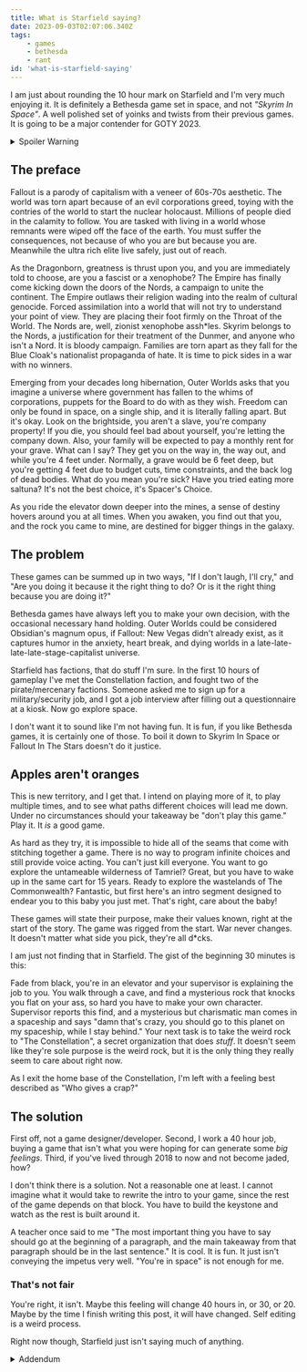 ```yaml
---
title: What is Starfield saying?
date: 2023-09-03T02:07:06.340Z
tags:
    - games
    - bethesda
    - rant
id: 'what-is-starfield-saying'
---
```


I am just about rounding the 10 hour mark on Starfield and I'm very much enjoying it. It is definitely a Bethesda game set in space, and not *"Skyrim In Space"*. A well polished set of yoinks and twists from their previous games. It is going to be a major contender for GOTY 2023.

<details>
    <summary>Spoiler Warning</summary>
    <p>I'm not going to be spoiling any of the major beats of the game that I've hit so far. To keep it as vague as possible, if you haven't met Coe yet, then you might be spoiled. Also going to talk a bit about Fallout, Skyrim, and Outer Worlds. I won't be diving into any story spoilers for these specific games, but if you're a nerd like me, there may be some lore drops you want to avoid.</p>
</details>

## The preface

Fallout is a parody of capitalism with a veneer of 60s-70s aesthetic. The world was torn apart because of an evil corporations greed, toying with the contries of the world to start the nuclear holocaust. Millions of people died in the calamity to follow. You are tasked with living in a world whose remnants were wiped off the face of the earth. You must suffer the consequences, not because of who you are but because you are. Meanwhile the ultra rich elite live safely, just out of reach.

As the Dragonborn, greatness is thrust upon you, and you are immediately told to choose, are you a fascist or a xenophobe? The Empire has finally come kicking down the doors of the Nords, a campaign to unite the continent. The Empire outlaws their religion wading into the realm of cultural genocide. Forced assimilation into a world that will not try to understand your point of view. They are placing their foot firmly on the Throat of the World. The Nords are, well, zionist xenophobe assh*les. Skyrim belongs to the Nords, a justification for their treatment of the Dunmer, and anyone who isn't a Nord. It is bloody campaign. Families are torn apart as they fall for the Blue Cloak's nationalist propaganda of hate. It is time to pick sides in a war with no winners.

Emerging from your decades long hibernation, Outer Worlds asks that you imagine a universe where government has fallen to the whims of corporations, puppets for the Board to do with as they wish. Freedom can only be found in space, on a single ship, and it is literally falling apart. But it's okay. Look on the brightside, you aren't a slave, you're company property! If you die, you should feel bad about yourself, you're letting the company down. Also, your family will be expected to pay a monthly rent for your grave. What can I say? They get you on the way in, the way out, and while you're 4 feet under. Normally, a grave would be 6 feet deep, but you're getting 4 feet due to budget cuts, time constraints, and the back log of dead bodies. What do you mean you're sick? Have you tried eating more saltuna? It's not the best choice, it's Spacer's Choice.

As you ride the elevator down deeper into the mines, a sense of destiny hovers around you at all times. When you awaken, you find out that you, and the rock you came to mine, are destined for bigger things in the galaxy. 

## The problem

These games can be summed up in two ways, "If I don't laugh, I'll cry," and "Are you doing it because it the right thing to do? Or is it the right thing because you are doing it?" 

Bethesda games have always left you to make your own decision, with the occasional necessary hand holding. Outer Worlds could be considered Obsidian's magnum opus, if Fallout: New Vegas didn't already exist, as it captures humor in the anxiety, heart break, and dying worlds in a late-late-late-late-stage-capitalist universe. 

Starfield has factions, that do stuff I'm sure. In the first 10 hours of gameplay I've met the Constellation faction, and fought two of the pirate/mercenary factions. Someone asked me to sign up for a military/security job, and I got a job interview after filling out a questionnaire at a kiosk. Now go explore space.

I don't want it to sound like I'm not having fun. It is fun, if you like Bethesda games, it is certainly one of those. To boil it down to Skyrim In Space or Fallout In The Stars doesn't do it justice.

## Apples aren't oranges

This is new territory, and I get that. I intend on playing more of it, to play multiple times, and to see what paths different choices will lead me down. Under no circumstances should your takeaway be "don't play this game." Play it. It *is* a good game. 

As hard as they try, it is impossible to hide all of the seams that come with stitching together a game. There is no way to program infinite choices and still provide voice acting. You can't just kill everyone. You want to go explore the untameable wilderness of Tamriel? Great, but you have to wake up in the same cart for 15 years. Ready to explore the wastelands of The Commonwealth? Fantastic, but first here's an intro segment designed to endear you to this baby you just met. That's right, care about the baby!

These games will state their purpose, make their values known, right at the start of the story. The game was rigged from the start. War never changes. It doesn't matter what side you pick, they're all d*cks. 

I am just not finding that in Starfield. The gist of the beginning 30 minutes is this:

Fade from black, you're in an elevator and your supervisor is explaining the job to you. You walk through a cave, and find a mysterious rock that knocks you flat on your ass, so hard you have to make your own character. Supervisor reports this find, and a mysterious but charismatic man comes in a spaceship and says "damn that's crazy, you should go to this planet on my spaceship, while I stay behind." Your next task is to take the weird rock to "The Constellation", a secret organization that does *stuff*. It doesn't seem like they're sole purpose is the weird rock, but it is the only thing they really seem to care about right now.

As I exit the home base of the Constellation, I'm left with a feeling best described as "Who gives a crap?"

## The solution

First off, not a game designer/developer. Second, I work a 40 hour job, buying a game that isn't what you were hoping for can generate some *big feelings*. Third, if you've lived through 2018 to now and not become jaded, how?

I don't think there is a solution. Not a reasonable one at least. I cannot imagine what it would take to rewrite the intro to your game, since the rest of the game depends on that block. You have to build the keystone and watch as the rest is built around it.

A teacher once said to me "The most important thing you have to say should go at the beginning of a paragraph, and the main takeaway from that paragraph should be in the last sentence." It is cool. It is fun. It just isn't conveying the impetus very well. "You're in space" is not enough for me.

### That's not fair

You're right, it isn't. Maybe this feeling will change 40 hours in, or 30, or 20. Maybe by the time I finish writing this post, it will have changed. Self editing is a weird process. 

Right now though, Starfield just isn't saying much of anything.

<details>
    <summary>Addendum</summary>
    <p>I am now clocking in about 30 hours of game play now. My opinion hasn't changed much. The game is fun, it is a Bethesda game. But all in all, it didn't feel like the game had started until about 20 hours in.<p>
    <p>I've since made new characters, and going through the start again it isn't taking as long to pick up. I can't shake the "who gives a crap" feeling when I first started.</p>
</details>